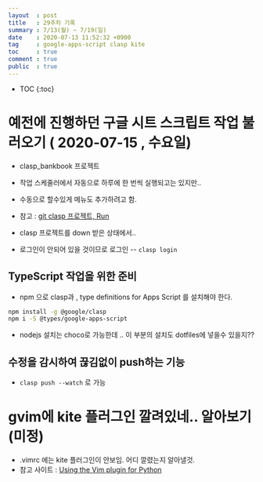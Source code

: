 ```yaml
---
layout  : post
title   : 29주차 기록 
summary : 7/13(월) ~ 7/19(일)
date    : 2020-07-13 11:52:32 +0900
tag     : google-apps-script clasp kite
toc     : true
comment : true
public  : true
---
```

* TOC
{:toc}

# 예전에 진행하던 구글 시트 스크립트 작업 불러오기 ( 2020-07-15 , 수요일)

* clasp_bankbook 프로젝트
* 작업 스케줄러에서 자동으로 하루에 한 번씩 실행되고는 있지만..
* 수동으로 할수있게 메뉴도 추가하려고 함.

* 참고 : [git clasp 프로젝트, Run](https://github.com/google/clasp/blob/master/docs/run.md)
* clasp 프로젝트를 down 받은 상태에서..
* 로그인이 안되어 있을 것이므로 로그인 -- `clasp login`

## TypeScript 작업을 위한 준비

* npm 으로 clasp과 , type definitions for Apps Script 를 설치해야 한다.
```sh
npm install -g @google/clasp
npm i -S @types/google-apps-script
```
* nodejs 설치는 choco로 가능한데 .. 이 부분의 설치도 dotfiles에 넣을수 있을지??

## 수정을 감시하여 끊김없이 push하는 기능

* `clasp push --watch` 로 가능


# gvim에 kite 플러그인 깔려있네.. 알아보기 (미정)

* .vimrc 에는 kite 플러그인이 안보임.  어디 깔렸는지 알아낼것.
* 참고 사이트 : [Using the Vim plugin for Python](https://help.kite.com/article/73-using-the-vim-plugin)
